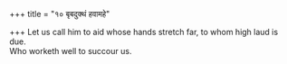 +++
title = "१० बृबदुक्थं हवामहे"

+++
Let us call him to aid whose hands stretch far, to whom high laud is due.  
     Who worketh well to succour us.